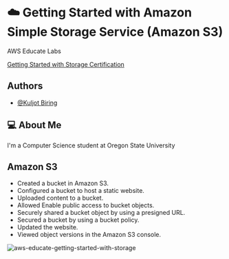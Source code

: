 
# ☁️ Getting Started with Amazon Simple Storage Service (Amazon S3)

AWS Educate Labs

[Getting Started with Storage Certification](https://www.credly.com/badges/60befe38-987a-4916-b293-422ab1abe9eb/public_url)


## Authors

- [@Kuljot Biring](https://www.github.com/kuljotbiring)


## 💻 About Me
I'm a Computer Science student at Oregon State University


## Amazon S3

* Created a bucket in Amazon S3.
* Configured a bucket to host a static website.
* Uploaded content to a bucket.
* Allowed Enable public access to bucket objects.
* Securely shared a bucket object by using a presigned URL.
* Secured a bucket by using a bucket policy.
* Updated the website.
* Viewed object versions in the Amazon S3 console.


![aws-educate-getting-started-with-storage](https://github.com/kuljotbiring/AWS-Getting-Started-with-Storage/assets/34665034/dcfc9cd6-35fc-4e75-a04a-6f72f8403b2c)
